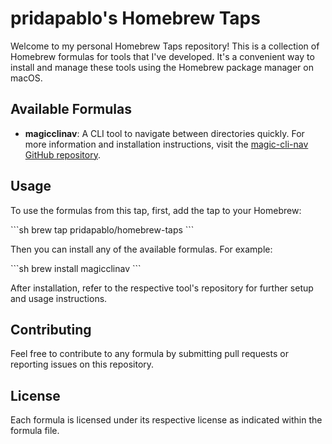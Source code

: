 # pridapablo's Homebrew Taps

Welcome to my personal Homebrew Taps repository! This is a collection of Homebrew formulas for tools that I've developed. It's a convenient way to install and manage these tools using the Homebrew package manager on macOS.

## Available Formulas

- **magicclinav**: A CLI tool to navigate between directories quickly. For more information and installation instructions, visit the [magic-cli-nav GitHub repository](https://github.com/pridapablo/magic-cli-nav).

## Usage

To use the formulas from this tap, first, add the tap to your Homebrew:

\```sh
brew tap pridapablo/homebrew-taps
\```

Then you can install any of the available formulas. For example:

\```sh
brew install magicclinav
\```

After installation, refer to the respective tool's repository for further setup and usage instructions.

## Contributing

Feel free to contribute to any formula by submitting pull requests or reporting issues on this repository.

## License

Each formula is licensed under its respective license as indicated within the formula file.
